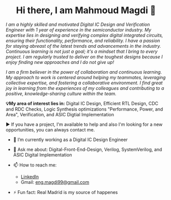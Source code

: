 # <h1 align="center">Hi there, I am Mahmoud Magdi 👋



*I am a highly skilled and motivated Digital IC Design and Verification Engineer with 1 year of experience in the semiconductor industry. My expertise lies in designing and verifying complex digital integrated circuits, ensuring their functionality, performance, and reliability. I have a passion for staying abreast of the latest trends and advancements in the industry. Continuous learning is not just a goal; it's a mindset that I bring to every project. I am regularly trusted to deliver on the toughest designs because I enjoy finding new approaches and I do not give up!*


*I am a firm believer in the power of collaboration and continuous learning. My approach to work is centered around helping my teammates, leveraging collective expertise, and fostering a collaborative environment. I find great joy in learning from the experiences of my colleagues and contributing to a positive, knowledge-sharing culture within the team.*



**💡My area of interest lies in:** Digital IC Design, Efficient RTL Design, CDC and RDC Checks, Logic Synthesis optimizations "Performance, Power, and Area", Verification, and ASIC Digtial Implementation 

▶️ If you have a project, I'm available to help and also I'm looking for a new opportunities, you can always contact me.


- 🔭 I’m currently working as a Digital IC Design Engineer
- 💬 Ask me about: Digital-Front-End-Design, Verilog, SystemVerilog, and ASIC Digital Implementation
  
- 📫 How to reach me:
  - [LinkedIn](https://www.linkedin.com/in/mahmoud-magdi-a8671a183)
  - Gmail: eng.magdi99@gmail.com
     
- ⚡ Fun fact: Real Madrid is my source of happenes

